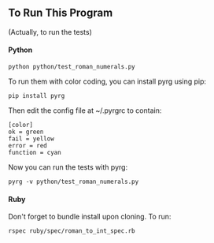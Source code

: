 ## To Run This Program
(Actually, to run the tests)

#### Python

    python python/test_roman_numerals.py
    
To run them with color coding, you can install pyrg using pip:

    pip install pyrg

Then edit the config file at ~/.pyrgrc to contain:

    [color]
    ok = green
    fail = yellow
    error = red
    function = cyan

Now you can run the tests with pyrg:

    pyrg -v python/test_roman_numerals.py

#### Ruby

Don't forget to bundle install upon cloning.
To run:

    rspec ruby/spec/roman_to_int_spec.rb


